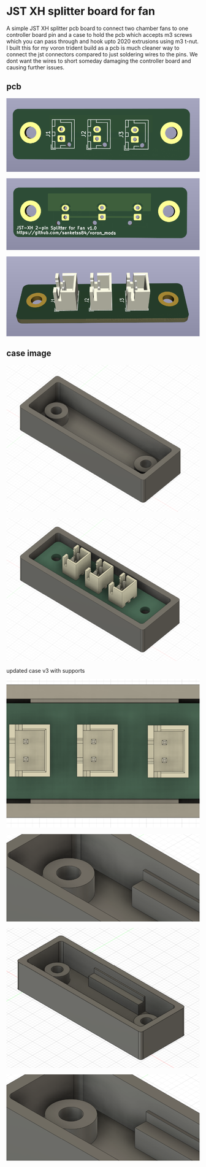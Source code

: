 # JST XH splitter board for fan

A simple JST XH splitter pcb board to connect two chamber fans to one controller board pin and a case to hold the pcb which accepts m3 screws which you can pass through and hook upto 2020 extrusions using m3 t-nut. I built this for my voron trident build as a pcb is much cleaner way to connect the jst connectors compared to just soldering wires to the pins. We dont want the wires to short someday damaging the controller board and causing further issues. 

## pcb 

![](./pictures/pcb%20front-sm.png)

![](pictures/pcb%20back-sm.png)

![](pictures/pcb%20with%203d%20model-sm.png)

## case image 

![](pictures/case-sm.png)

![](pictures/case%20with%20pcb-sm.png)

updated case v3 with supports 

![](pictures/case%20v3%20with%20supports%203-sm.png)

![](pictures/case%20v3%20with%20supports%204-sm.png)

![](pictures/case%20v3%20with%20supports-sm.png)

![](pictures/case%20v3%20with%20supports%202-sm.png)



